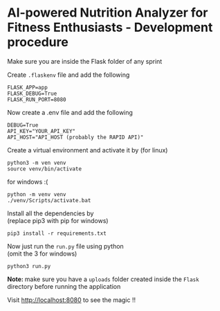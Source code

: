 # AI-powered Nutrition Analyzer for Fitness Enthusiasts - Development procedure

Make sure you are inside the Flask folder of any sprint

Create `.flaskenv` file and add the following

```
FLASK_APP=app
FLASK_DEBUG=True
FLASK_RUN_PORT=8080
```

Now create a .env file and add the following

```
DEBUG=True
API_KEY="YOUR_API_KEY"
API_HOST="API_HOST (probably the RAPID API)"
```

Create a virtual environment and activate it by (for linux)

```
python3 -m ven venv
source venv/bin/activate
```

for windows :(

```
python -m venv venv
./venv/Scripts/activate.bat
```

Install all the dependencies by <br />(replace pip3 with pip for windows)

```
pip3 install -r requirements.txt
```

Now just run the `run.py` file using python
<br /> (omit the 3 for windows)

```
python3 run.py
```

<strong> Note: </strong> make sure you have a `uploads` folder created inside the `Flask` directory before running the application

Visit [http://localhost:8080](http://localhost:8080) to see the magic !!
